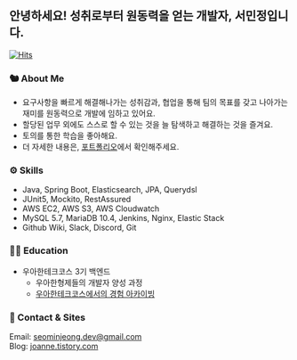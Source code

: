 ## 안녕하세요! 성취로부터 원동력을 얻는 개발자, 서민정입니다.
[![Hits](https://hits.seeyoufarm.com/api/count/incr/badge.svg?url=https%3A%2F%2Fgithub.com%2Fseovalue&count_bg=%23FFA048&title_bg=%23555555&icon=&icon_color=%23E7E7E7&title=hits&edge_flat=false)](https://hits.seeyoufarm.com)
</br>

### 🐿 About Me 
* 요구사항을 빠르게 해결해나가는 성취감과, 협업을 통해 팀의 목표를 갖고 나아가는 재미를 원동력으로 개발에 임하고 있어요.
* 할당된 업무 외에도 스스로 할 수 있는 것을 늘 탐색하고 해결하는 것을 즐겨요.
* 토의를 통한 학습을 좋아해요.
* 더 자세한 내용은, [포트폴리오](https://seovalue.notion.site/seovalue/f810828f46de48cd95961722fa229f8e)에서 확인해주세요.

### ⚙️ Skills
- Java, Spring Boot, Elasticsearch, JPA, Querydsl
- JUnit5, Mockito, RestAssured
- AWS EC2, AWS S3, AWS Cloudwatch
- MySQL 5.7, MariaDB 10.4, Jenkins, Nginx, Elastic Stack
- Github Wiki, Slack, Discord, Git

### 👩‍🏫 Education
- 우아한테크코스 3기 백엔드
  - 우아한형제들의 개발자 양성 과정
  - [우아한테크코스에서의 경험 아카이빙](https://github.com/seovalue/woowacourse)

### 📲 Contact & Sites
Email: seominjeong.dev@gmail.com  
Blog: [joanne.tistory.com](https://joanne.tistory.com)  
